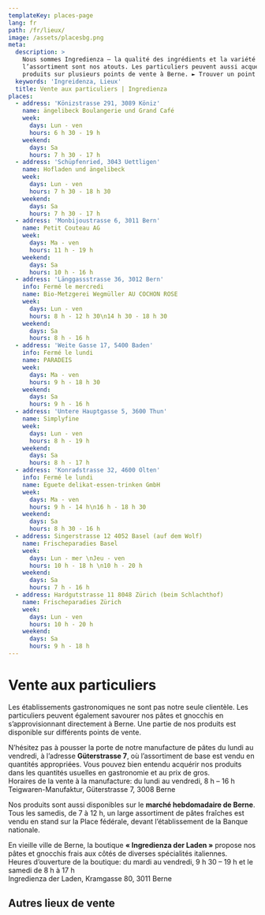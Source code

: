 ```yaml
---
templateKey: places-page
lang: fr
path: /fr/lieux/
image: /assets/placesbg.png
meta:
  description: >
    Nous sommes Ingredienza – la qualité des ingrédients et la variété de
    l’assortiment sont nos atouts. Les particuliers peuvent aussi acquérir nos
    produits sur plusieurs points de vente à Berne. ► Trouver un point de vente
  keywords: 'Ingreidenza, Lieux'
  title: Vente aux particuliers | Ingredienza
places:
  - address: 'Könizstrasse 291, 3089 Köniz'
    name: ängelibeck Boulangerie und Grand Café
    week:
      days: Lun - ven
      hours: 6 h 30 - 19 h
    weekend:
      days: Sa
      hours: 7 h 30 - 17 h
  - address: 'Schüpfenried, 3043 Uettligen'
    name: Hofladen und ängelibeck
    week:
      days: Lun - ven
      hours: 7 h 30 - 18 h 30
    weekend:
      days: Sa
      hours: 7 h 30 - 17 h
  - address: 'Monbijoustrasse 6, 3011 Bern'
    name: Petit Couteau AG
    week:
      days: Ma - ven
      hours: 11 h - 19 h
    weekend:
      days: Sa
      hours: 10 h - 16 h
  - address: 'Länggassstrasse 36, 3012 Bern'
    info: Fermé le mercredi
    name: Bio-Metzgerei Wegmüller AU COCHON ROSE
    week:
      days: Lun - ven
      hours: 8 h - 12 h 30\n14 h 30 - 18 h 30
    weekend:
      days: Sa
      hours: 8 h - 16 h
  - address: 'Weite Gasse 17, 5400 Baden'
    info: Fermé le lundi
    name: PARADEIS
    week:
      days: Ma - ven
      hours: 9 h - 18 h 30
    weekend:
      days: Sa
      hours: 9 h - 16 h
  - address: 'Untere Hauptgasse 5, 3600 Thun'
    name: Simplyfine
    week:
      days: Lun - ven
      hours: 8 h - 19 h
    weekend:
      days: Sa
      hours: 8 h - 17 h
  - address: 'Konradstrasse 32, 4600 Olten'
    info: Fermé le lundi
    name: Eguete delikat-essen-trinken GmbH
    week:
      days: Ma - ven
      hours: 9 h - 14 h\n16 h - 18 h 30
    weekend:
      days: Sa
      hours: 8 h 30 - 16 h
  - address: Singerstrasse 12 4052 Basel (auf dem Wolf)
    name: Frischeparadies Basel
    week:
      days: Lun - mer \nJeu - ven
      hours: 10 h - 18 h \n10 h - 20 h
    weekend:
      days: Sa
      hours: 7 h - 16 h
  - address: Hardgutstrasse 11 8048 Zürich (beim Schlachthof)
    name: Frischeparadies Zürich
    week:
      days: Lun - ven
      hours: 10 h - 20 h
    weekend:
      days: Sa
      hours: 9 h - 18 h
---
```


# Vente aux particuliers

Les établissements gastronomiques ne sont pas notre seule clientèle. Les
particuliers peuvent également savourer nos pâtes et gnocchis en
s’approvisionnant directement à Berne. Une partie de nos produits est disponible
sur différents points de vente.


N’hésitez pas à pousser la porte de notre manufacture de pâtes du lundi au
vendredi, à l’adresse **Güterstrasse 7**, où l’assortiment de base est vendu en
quantités appropriées. Vous pouvez bien entendu acquérir nos produits dans les
quantités usuelles en gastronomie et au prix de gros. <br />
Horaires de la vente à la manufacture: du lundi au vendredi, 8 h – 16 h <br />
Teigwaren-Manufaktur, Güterstrasse 7, 3008 Berne

Nos produits sont aussi disponibles sur le **marché hebdomadaire de Berne**. Tous
les samedis, de 7 à 12 h, un large assortiment de pâtes fraîches est vendu en
stand sur la Place fédérale, devant l’établissement de la Banque nationale.


En vieille ville de Berne, la boutique **« Ingredienza der Laden »** propose nos
pâtes et gnocchis frais aux côtés de diverses spécialités italiennes. <br />
Heures d’ouverture de la boutique: du mardi au vendredi, 9 h 30 – 19 h 
et le samedi de 8 h à 17 h <br />
Ingredienza der Laden, Kramgasse 80, 3011 Berne


## Autres lieux de vente 
